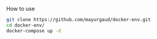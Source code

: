 How to use

```bash
git clone https://github.com/mayurgaud/docker-env.git
cd docker-env/
docker-compose up -d
```
